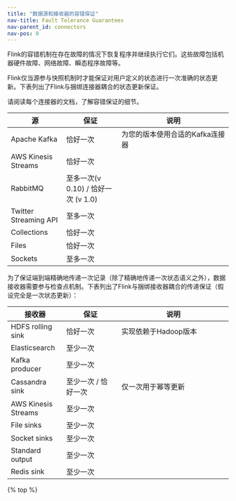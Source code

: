 ```yaml
---
title: "数据源和接收器的容错保证"
nav-title: Fault Tolerance Guarantees
nav-parent_id: connectors
nav-pos: 0
---
```

<!--
Licensed to the Apache Software Foundation (ASF) under one
or more contributor license agreements.  See the NOTICE file
distributed with this work for additional information
regarding copyright ownership.  The ASF licenses this file
to you under the Apache License, Version 2.0 (the
"License"); you may not use this file except in compliance
with the License.  You may obtain a copy of the License at

  http://www.apache.org/licenses/LICENSE-2.0

Unless required by applicable law or agreed to in writing,
software distributed under the License is distributed on an
"AS IS" BASIS, WITHOUT WARRANTIES OR CONDITIONS OF ANY
KIND, either express or implied.  See the License for the
specific language governing permissions and limitations
under the License.
-->

Flink的容错机制在存在故障的情况下恢复程序并继续执行它们。这些故障包括机器硬件故障、网络故障、瞬态程序故障等。

Flink仅当源参与快照机制时才能保证对用户定义的状态进行一次准确的状态更新。下表列出了Flink与捆绑连接器耦合的状态更新保证。

请阅读每个连接器的文档，了解容错保证的细节。

<table class="table table-bordered">
  <thead>
    <tr>
      <th class="text-left" style="width: 25%">源</th>
      <th class="text-left" style="width: 25%">保证</th>
      <th class="text-left">说明</th>
    </tr>
   </thead>
   <tbody>
        <tr>
            <td>Apache Kafka</td>
            <td>恰好一次</td>
            <td>为您的版本使用合适的Kafka连接器</td>
        </tr>
        <tr>
            <td>AWS Kinesis Streams</td>
            <td>恰好一次</td>
            <td></td>
        </tr>
        <tr>
            <td>RabbitMQ</td>
            <td>至多一次(v 0.10) / 恰好一次 (v 1.0) </td>
            <td></td>
        </tr>
        <tr>
            <td>Twitter Streaming API</td>
            <td>至多一次</td>
            <td></td>
        </tr>
        <tr>
            <td>Collections</td>
            <td>恰好一次</td>
            <td></td>
        </tr>
        <tr>
            <td>Files</td>
            <td>恰好一次</td>
            <td></td>
        </tr>
        <tr>
            <td>Sockets</td>
            <td>至多一次</td>
            <td></td>
        </tr>
  </tbody>
</table>

为了保证端到端精确地传递一次记录（除了精确地传递一次状态语义之外），数据接收器需要参与检查点机制。下表列出了Flink与捆绑接收器耦合的传递保证（假设完全是一次状态更新）：

<table class="table table-bordered">
  <thead>
    <tr>
      <th class="text-left" style="width: 25%">接收器</th>
      <th class="text-left" style="width: 25%">保证</th>
      <th class="text-left">说明</th>
    </tr>
  </thead>
  <tbody>
    <tr>
        <td>HDFS rolling sink</td>
        <td>恰好一次</td>
        <td>实现依赖于Hadoop版本</td>
    </tr>
    <tr>
        <td>Elasticsearch</td>
        <td>至少一次</td>
        <td></td>
    </tr>
    <tr>
        <td>Kafka producer</td>
        <td>至少一次</td>
        <td></td>
    </tr>
    <tr>
        <td>Cassandra sink</td>
        <td>至少一次 / 恰好一次</td>
        <td>仅一次用于幂等更新</td>
    </tr>
    <tr>
        <td>AWS Kinesis Streams</td>
        <td>至少一次</td>
        <td></td>
    </tr>
    <tr>
        <td>File sinks</td>
        <td>至少一次</td>
        <td></td>
    </tr>
    <tr>
        <td>Socket sinks</td>
        <td>至少一次</td>
        <td></td>
    </tr>
    <tr>
        <td>Standard output</td>
        <td>至少一次</td>
        <td></td>
    </tr>
    <tr>
        <td>Redis sink</td>
        <td>至少一次</td>
        <td></td>
    </tr>
  </tbody>
</table>


{% top %}
